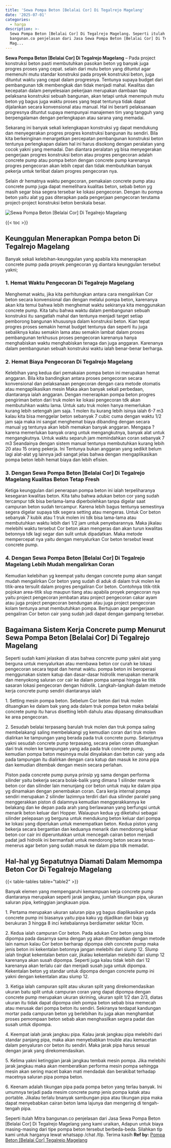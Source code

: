 ```yaml
---
title: 'Sewa Pompa Beton [Belalai Cor] Di Tegalrejo Magelang'
date: '2025-07-01'
categories:
  - harga
description: >-
  Sewa Pompa Beton [Belalai Cor] Di Tegalrejo Magelang. Seperti itulah Mitra
  bangunan.co penjelasan dari Jasa Sewa Pompa Beton [Belalai Cor] Di Tegalrejo
  Mag...
---
```


**Sewa Pompa Beton \[Belalai Cor\] Di Tegalrejo Magelang** – Pada project konstruksi beton pasti membutuhkan pasokan beton yg banyak juga progres proses yang cepat. selain dari mutu beton yang dituntut agar memenuhi mutu standar konstruksi pada proyek konstruksi beton, juga dituntut waktu yang cepat dalam progresnya. Tentunya supaya budget dari pembangunan tdk membengkak dan tidak menjadi mahal. Kwalitas dan kecepatan dalam penyelesaian pekerjaan merupakan dambaan tiap pelaksana konstruksi sebuah bangunan, akan tetapi untuk menempuh mutu beton yg bagus juga waktu proses yang tepat tentunya tidak dapat dijalankan secara konvensional atau manual. Hal ini berarti pelaksanaan progresnya dituntut supaya mempunyai manajemen tim yang tangguh yang berpengalaman dengan perlengkapan atau sarana yang memadai.

Sekarang ini banyak sekali kelengkapan konstruksi yg dapat mendukung dan menyegerakan progres progres konstruksi bangunan itu sendiri. Bila kita berkeinginan menargetkan percepatan pembangunan konstruksi beton tentunya perlengkapan dalam hal ini harus disokong dengan peralatan yang cocok yakni yang memadai. Dan diantara peralatan yg bisa menyegerakan pengerjaan progres konstruksi beton atau progres pengecoran adalah concrete pump atau pompa beton dengan concrete pump karenanya progres pengecoran akan lebih cepat dan tidak membutuhkan banyak pekerja untuk terlibat dalam progres pengecoran nya.

Selain dr hematnya waktu pengecoran, pemakaian concrete pump atau concrete pump juga dapat memelihara kualitas beton, sebab beton yg masih segar bisa segera tersebar ke lokasi pengecoran. Dengan itu pompa beton yaitu alat yg pas diterapkan pada pengerjaan pengecoran terutama project-project konstruksi beton berskala besar.

![Sewa Pompa Beton [Belalai Cor] Di Tegalrejo Magelang](/images/sewa-concrete-pump-28.png)

{{< toc >}}

## Keunggulan Menerapkan Pompa beton Di Tegalrejo Magelang

Banyak sekali kelebihan-keunggulan yang apabila kita menerapkan concrete pump pada proyek pengecoran yg diantara keunggulan tersebut yakni;

### 1\. Hemat Waktu Pengecoran Di Tegalrejo Magelang

Menghemat waktu, jika kita perhitungkan antara cara mengalirkan Cor beton secara konvensional dan dengan melalui pompa beton, karenanya akan kita temui bahwa lebih menghemat waktu sekiranya kita menggunakan concrete pump. Kita tahu bahwa waktu dalam pembangunan sebuah konstruksi itu sangatlah mahal dan tentunya menjadi target setiap pemborong bangunan khususnya dalam konstruksi beton. Kian tepat progres proses semakin hemat budget tentunya dan seperti itu juga sebaliknya kalau semakin lama atau semakin lambat dalam proses pembangunan terkhusus proses pengecoran karenanya hanya menghabiskan waktu menghabiskan tenaga dan juga anggaran. Karenanya dalam pembangunan sebuah konstruksi waktu ialah benar-benar berharga.

### 2\. Hemat Biaya Pengecoran Di Tegalrejo Magelang

Kelebihan yang kedua dari pemakaian pompa beton ini merupakan hemat anggaran. Bila kita bandingkan antara proses pengecoran secara konvensional dan pelaksanaan pengecoran dengan cara metode otomatis atau mengaplikasikan mesin Maka akan banyak sekali perbedaan, diantaranya ialah anggaran. Dengan menerapkan pompa beton progres pengiriman beton dari truk molen ke lokasi pengecoran tdk akan membutuhkan waktu lama. Untuk satu truk molen hanya memerlukan kurang lebih setengah jam saja. 1 molen itu kurang lebih isinya ialah 6-7 m3 kalau kita bisa menggelar beton sebanyak 7 cubic cuma dengan waktu 1/2 jam saja maka ini sangat menghemat biaya dibanding dengan secara manual yg tentunya akan lebih memakan banyak anggaran. Mengapa ? karena memerlukan banyak orang untuk mengangkutnya, banyak alat untuk mengangkutnya. Untuk waktu separuh jam memindahkan coran sebanyak 7 m3 Seandainya dengan sistem manual tentunya membutuhkan kurang lebih 20 atau 15 orang pekerja. Ini Tentunya bukan anggaran yang sedikit belum lagi alat-alat yg lainnya jadi sangat jelas bahwa dengan mengaplikasikan pompa beton lebih hemat biaya dan lebih efisien.

### 3\. Dengan Sewa Pompa Beton \[Belalai Cor\] Di Tegalrejo Magelang Kualitas Beton Tetap Fresh

Ketiga keunggulan dari penerapan pompa beton ini ialah terpeliharanya kesegaran kwalitas beton. Kita tahu bahwa adukan beton cor yang sudah tercampur tdk bisa berlama-lama diperbolehkan tanpa digelar saat campuran beton sudah tercampur. Karena lebih bagus tentunya semestinya segera digelar supaya tdk segera setting atau mengeras. Untuk Cor beton sebanyak 7 kubik atau 1 truk molen ini tdk bisa lama-lama atau membutuhkan waktu lebih dari 1/2 jam untuk penyebarannya. Maka jikalau melebihi waktu tersebut Cor beton akan mengeras dan akan turun kwalitas betonnya tdk lagi segar dan sulit untuk dipadatkan. Maka metode mempercepat nya yaitu dengan menyalurkan Cor beton tersebut lewat concrete pump.

### 4\. Dengan Sewa Pompa Beton \[Belalai Cor\] Di Tegalrejo Magelang Lebih Mudah mengalirkan Coran

Kemudian kelebihan yg keempat yaitu dengan concrete pump akan sangat mudah mengalirkan Cor beton yang sudah di aduk di dalam truk molen ke titik-area tersulit dalam progres pengaliran Cor beton. Contohnya titik-titik pojokan area-titik slup maupun tiang atau apabila proyek pengecoran nya yaitu project pengecoran jembatan atau project pengecoran cakar ayam atau juga project pengecoran bendungan atau juga project pengecoran kolam tentunya amat membutuhkan pompa. Bertujuan agar pengerjaan pengaliran Cor beton cair yang sudah jadi dapat dengan gampang tersebar.

## Bagaimana Sistem Kerja Concrete pump Menurut Sewa Pompa Beton \[Belalai Cor\] Di Tegalrejo Magelang

Seperti sudah kami jelaskan di atas bahwa concrete pump yakni alat yang berguna untuk menyalurkan atau membawa beton cor curah ke lokasi pengecoran secara tepat dan hemat waktu. pompa beton ini beroperasi menggunakan sistem katup dan dasar-dasar hidrolik merupakan menarik dan menyokong saluran cor cair ke dalam pompa sampai hingga ke titik sasaran lokasi pengecoran dengan hidrolik. Langkah-langkah dalam metode kerja concrete pump sendiri diantaranya ialah

1\. Setting mesin pompa beton. Sebelum Cor beton dari truk molen dituangkan ke dalam bak yang ada dalam truk pompa beton maka belalai concrete pump itu harus disetting lebih dahulu atau dipasang dimaksudkan ke area pengecoran.

2\. Sesudah belalai terpasang barulah truk molen dan truk pompa saling membelakangi saling membelakangi yg kemudian coran dari truk molen dialirkan ke tampungan yang berada pada truk concrete pump. Selanjutnya yakni sesudah concrete pump terpasang, secara pelan coran dituangkan dari truk molen ke tampungan yang ada pada truk concrete pump, kemudian pompa beton mesinnya mulai dinyalakan dan beton cair yang ada pada tampungan itu dialirkan dengan cara katup dan masuk ke zona pipa dan kemudian ditembak dengan mesin secara perlahan.

Piston pada concrete pump punya prinsip yg sama dengan performa silinder yaitu bekerja secara bolak-balik yang dimana 1 silinder menarik beton cor dan silinder lain menunjang cor beton untuk maju ke dalam pipa yg dinamakan dengan penembakan coran. Cara kerja internal pompa sendiri merupakan 2 silinder lazimnya terdiri dari dua silinder paralel yang menggerakkan piston di dalamnya kemudian menggerakkannya ke belakang dan ke depan pada arah yang berlawanan yang berfungsi untuk menarik beton keluar dari Hopper. Walaupun kedua yg diketahui sebagai silinder pelepasan yg berguna untuk mendukung beton keluar dari pompa ke lokasi yang diperlukan untuk menempatkan beton. Kedua piston yang bekerja secara bergantian dan keduanya menarik dan mendorong keluar beton cor cair ini diperuntukkan untuk mencegah cairan beton menjadi padat jadi hidrolik ini bermanfaat untuk mendorong beton secara terus-menerus agar beton yang sudah masuk ke dalam pipa tdk memadat.

## Hal-hal yg Sepatutnya Diamati Dalam Memompa Beton Cor Di Tegalrejo Magelang

{{< table-tables table="table2" >}}

Banyak elemen yang mempengaruhi kemampuan kerja concrete pump diantaranya merupakan seperti jarak jangkau, jumlah tikungan pipa, ukuran saluran pipa, ketinggian jangkauan pipa.

1\. Pertama merupakan ukuran saluran pipa yg bagus diaplikasikan pada concrete pump ini biasanya yaitu pipa kaku yg dijadikan dari baja yg berukuran 3 hingga 8 inci ketebalannya berdiameter sekitar 10cm.

2\. Kedua ialah campuran Cor beton. Pada adukan Cor beton yang bisa dipompa pada dasarnya sama dengan yg akan ditempatkan dengan metode lain namun kalau Cor beton berharap dipompa oleh concrete pump maka jenis beton ini kekentalan betonnya jangan melebihi dari slump 12. Slump ialah tingkat kekentalan beton cair, jikalau kekentalan melebihi dari slump 12 karenanya akan susah dipompa. Seperti juga kalau tidak lebih dari 12 karenanya akan terlalu cair dan menjadi susah juga untuk dipompa. Kekentalan beton yg standar untuk dipompa dengan concrete pump ini yakni dengan kekentalan atau slump 12.

3\. Ketiga ialah campuran split atau ukuran split yang direkomendasikan ukuran batu split untuk campuran coran yang dapat dipompa dengan concrete pump merupakan ukuran skrining, ukuran split 1/2 dan 2/3, diatas ukuran itu tidak dapat dipompa oleh pompa beton sebab bisa memecah atau merusak dari pompa beton itu sendiri. Sekiranya terdapat kandungan mortar pada campuran beton yg berlebihan itu juga akan menghambat proses pemompaan beton sebab akan menghasilkan segera padat dan susah untuk dipompa.

4\. Keempat ialah jarak jangkau pipa. Kalau jarak jangkau pipa melebihi dari standar panjang pipa, maka akan menyebabkan trouble atau kemacetan dalam penyaluran cor beton itu sendiri. Maka jarak pipa harus sesuai dengan jarak yang direkomendasikan.

5\. Kelima yakni ketinggian jarak jangkau tembak mesin pompa. Jika melebihi jarak jangkau maka akan memberatkan performa mesin pompa sehingga mesin akan sering macet bakan mati mendadak dan berakibat terhadap macetnya saluran pipa pompa beton.

6\. Keenam adalah tikungan pipa pada pompa beton yang terlau banyak. Ini umumnya terjadi pada mesim concrete pump jenis pompa katak atau portable. Jikalau terlalu bnanyak sambungan pipa atau tikungan pipa maka dapat menyebabkan cairan beton lama lajunya dan mengering di tengah-tengah pipa.

Seperti itulah Mitra bangunan.co penjelasan dari Jasa Sewa Pompa Beton \[Belalai Cor\] Di Tegalrejo Magelang yang kami uraikan, Adapun untuk biaya masing-masing dari tipe pompa beton tersebut berbeda-beda. Silahkan tlp kami untuk harganya lewat whatsapp /chat /tlp. Terima kasih
**Ref by:** [Pompa Beton [Belalai Cor] Tegalrejo Magelang](https://id.wikipedia.org/wiki/Pompa)
